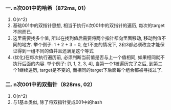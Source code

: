 ### 一. n次001中的哈希（872ms, 01）
1. O(n^2) 
2. 基础001中的双指针思想, 相当于执行n次001中的双指针的遍历, 每次的target不同而已. 
3. 这里需要找多个值, 所以在找到值后需要将两个指针都向里面移动, 移动到值不同的地方. 
 举个例子: 1 + 2 + 3 = 0, 在1不变的情况下, 2和3都必须改变才能保证得到一组不同的值并且还满足这个等式  
4. (优化)在每次执行遍历前, 必须判断当前值是否与上一个值相同, 如果相同就不执行后面的内容.
举个例子: [1, 1, 2, 3, 4], 当第一个1被遍历完了之后, 到第二个1继续遍历, target是不变的, 而相同的target下后面每个组合都被寻找过了.

### 二. n次001中的双指针（828ms, 02）
1. O(n^2) 
2. 与1基本类似, 除了将双指针变成001中的hash